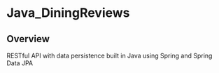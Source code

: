 # Java_DiningReviews

## Overview
RESTful API with data persistence built in Java using Spring and Spring Data JPA
